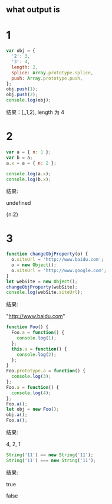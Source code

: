 ## what output is

# 1

```javascript
var obj = {
  '2': 3,
  '3': 4,
  length: 2,
  splice: Array.prototype.splice,
  push: Array.prototype.push,
};
obj.push(1);
obj.push(2);
console.log(obj);
```

结果：[,,1,2], length 为 4

# 2

```javascript
var a = { n: 1 };
var b = a;
a.x = a = { n: 2 };

console.log(a.x);
console.log(b.x);
```

结果:

undefined

{n:2}

# 3

```javascript
function changeObjProperty(o) {
  o.siteUrl = 'http://www.baidu.com';
  o = new Object();
  o.siteUrl = 'http://www.google.com';
}
let webSite = new Object();
changeObjProperty(webSite);
console.log(webSite.siteUrl);
```

结果:

"http://www.baidu.com"

<!--
形参就像o1
var o = {}

var o1 = o
o.name = "张三"
o1 = {}
o1.name = "李四"

console.log(o.name)

 -->

```javascript
function Foo() {
  Foo.a = function() {
    console.log(1);
  };
  this.a = function() {
    console.log(2);
  };
}
Foo.prototype.a = function() {
  console.log(3);
};
Foo.a = function() {
  console.log(4);
};
Foo.a();
let obj = new Foo();
obj.a();
Foo.a();
```

结果:

4, 2, 1

```javascript
String('11') == new String('11');
String('11') === new String('11');
```

结果:

true

false
